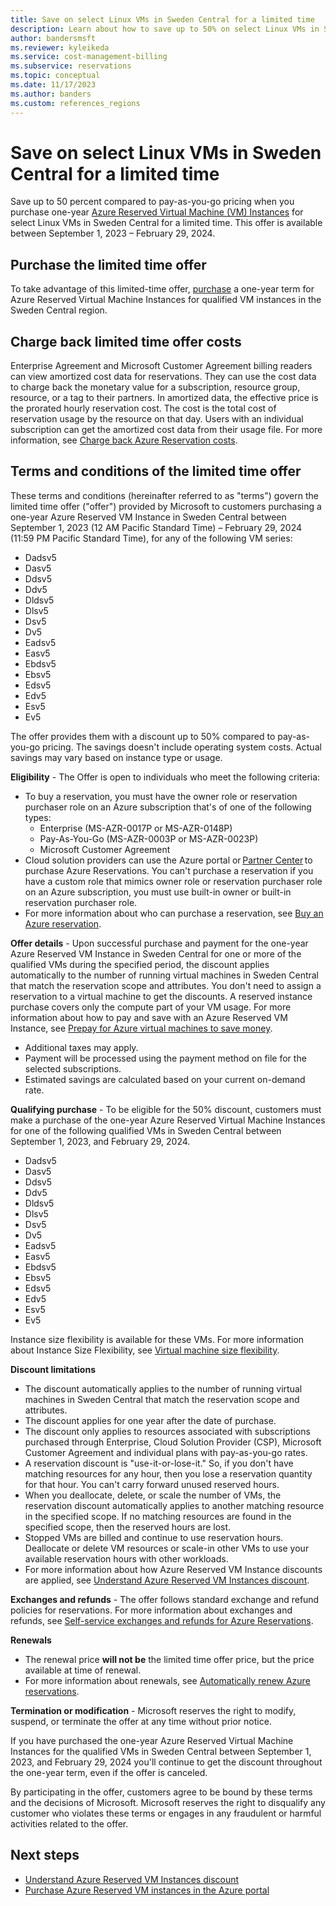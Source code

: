 ```yaml
---
title: Save on select Linux VMs in Sweden Central for a limited time
description: Learn about how to save up to 50% on select Linux VMs in Sweden Central for a limited time.
author: bandersmsft
ms.reviewer: kyleikeda
ms.service: cost-management-billing
ms.subservice: reservations
ms.topic: conceptual
ms.date: 11/17/2023
ms.author: banders
ms.custom: references_regions
---
```


# Save on select Linux VMs in Sweden Central for a limited time

Save up to 50 percent compared to pay-as-you-go pricing when you purchase one-year [Azure Reserved Virtual Machine (VM) Instances](../../virtual-machines/prepay-reserved-vm-instances.md?toc=/azure/cost-management-billing/reservations/toc.json&source=azlto3) for select Linux VMs in Sweden Central for a limited time. This offer is available between September 1, 2023 – February 29, 2024.

## Purchase the limited time offer

To take advantage of this limited-time offer, [purchase](https://aka.ms/azure/pricing/SwedenCentral/Purchase1) a one-year term for Azure Reserved Virtual Machine Instances for qualified VM instances in the Sweden Central region.

## Charge back limited time offer costs

Enterprise Agreement and Microsoft Customer Agreement billing readers can view amortized cost data for reservations. They can use the cost data to charge back the monetary value for a subscription, resource group, resource, or a tag to their partners. In amortized data, the effective price is the prorated hourly reservation cost. The cost is the total cost of reservation usage by the resource on that day. Users with an individual subscription can get the amortized cost data from their usage file. For more information, see [Charge back Azure Reservation costs](charge-back-usage.md).

## Terms and conditions of the limited time offer

These terms and conditions (hereinafter referred to as "terms") govern the limited time offer ("offer") provided by Microsoft to customers purchasing a one-year Azure Reserved VM Instance in Sweden Central between September 1, 2023 (12 AM Pacific Standard Time) – February 29, 2024 (11:59 PM Pacific Standard Time), for any of the following VM series:

- Dadsv5
- Dasv5
- Ddsv5
- Ddv5
- Dldsv5
- Dlsv5
- Dsv5
- Dv5
- Eadsv5
- Easv5
- Ebdsv5
- Ebsv5
- Edsv5
- Edv5
- Esv5
- Ev5

The offer provides them with a discount up to 50% compared to pay-as-you-go pricing. The savings doesn't include operating system costs. Actual savings may vary based on instance type or usage.

**Eligibility** - The Offer is open to individuals who meet the following criteria:

- To buy a reservation, you must have the owner role or reservation purchaser role on an Azure subscription that's of one of the following types:
  - Enterprise (MS-AZR-0017P or MS-AZR-0148P)
  - Pay-As-You-Go (MS-AZR-0003P or MS-AZR-0023P)
  - Microsoft Customer Agreement
- Cloud solution providers can use the Azure portal or [Partner Center](/partner-center/azure-reservations?source=azlto1) to purchase Azure Reservations. You can't purchase a reservation if you have a custom role that mimics owner role or reservation purchaser role on an Azure subscription, you must use built-in owner or built-in reservation purchaser role.
- For more information about who can purchase a reservation, see [Buy an Azure reservation](prepare-buy-reservation.md?source=azlto2).

**Offer details** - Upon successful purchase and payment for the one-year Azure Reserved VM Instance in Sweden Central for one or more of the qualified VMs during the specified period, the discount applies automatically to the number of running virtual machines in Sweden Central that match the reservation scope and attributes. You don't need to assign a reservation to a virtual machine to get the discounts. A reserved instance purchase covers only the compute part of your VM usage. For more information about how to pay and save with an Azure Reserved VM Instance, see [Prepay for Azure virtual machines to save money](../../virtual-machines/prepay-reserved-vm-instances.md?toc=/azure/cost-management-billing/reservations/toc.json&source=azlto3).

- Additional taxes may apply.
- Payment will be processed using the payment method on file for the selected subscriptions.
- Estimated savings are calculated based on your current on-demand rate.

**Qualifying purchase** - To be eligible for the 50% discount, customers must make a purchase of the one-year Azure Reserved Virtual Machine Instances for one of the following qualified VMs in Sweden Central between September 1, 2023, and February 29, 2024.

- Dadsv5
- Dasv5
- Ddsv5
- Ddv5
- Dldsv5
- Dlsv5
- Dsv5
- Dv5
- Eadsv5
- Easv5
- Ebdsv5
- Ebsv5
- Edsv5
- Edv5
- Esv5
- Ev5

Instance size flexibility is available for these VMs. For more information about Instance Size Flexibility, see [Virtual machine size flexibility](../../virtual-machines/reserved-vm-instance-size-flexibility.md?source=azlto7).

**Discount limitations**

- The discount automatically applies to the number of running virtual machines in Sweden Central that match the reservation scope and attributes.
- The discount applies for one year after the date of purchase.
- The discount only applies to resources associated with subscriptions purchased through Enterprise, Cloud Solution Provider (CSP), Microsoft Customer Agreement and individual plans with pay-as-you-go rates.
- A reservation discount is "use-it-or-lose-it." So, if you don't have matching resources for any hour, then you lose a reservation quantity for that hour. You can't carry forward unused reserved hours.
- When you deallocate, delete, or scale the number of VMs, the reservation discount automatically applies to another matching resource in the specified scope. If no matching resources are found in the specified scope, then the reserved hours are lost.
- Stopped VMs are billed and continue to use reservation hours. Deallocate or delete VM resources or scale-in other VMs to use your available reservation hours with other workloads.
- For more information about how Azure Reserved VM Instance discounts are applied, see [Understand Azure Reserved VM Instances discount](../manage/understand-vm-reservation-charges.md?source=azlto4).

**Exchanges and refunds** - The offer follows standard exchange and refund policies for reservations. For more information about exchanges and refunds, see [Self-service exchanges and refunds for Azure Reservations](exchange-and-refund-azure-reservations.md?source=azlto6).

**Renewals**

- The renewal price **will not be** the limited time offer price, but the price available at time of renewal.
- For more information about renewals, see [Automatically renew Azure reservations](reservation-renew.md?source=azlto5).

**Termination or modification** - Microsoft reserves the right to modify, suspend, or terminate the offer at any time without prior notice.

If you have purchased the one-year Azure Reserved Virtual Machine Instances for the qualified VMs in Sweden Central between September 1, 2023, and February 29, 2024 you'll continue to get the discount throughout the one-year term, even if the offer is canceled.

By participating in the offer, customers agree to be bound by these terms and the decisions of Microsoft. Microsoft reserves the right to disqualify any customer who violates these terms or engages in any fraudulent or harmful activities related to the offer.

## Next steps

- [Understand Azure Reserved VM Instances discount](../manage/understand-vm-reservation-charges.md?source=azlto4)
- [Purchase Azure Reserved VM instances in the Azure portal](https://aka.ms/azure/pricing/SwedenCentral/Purchase1)